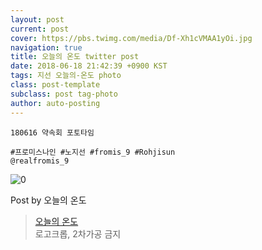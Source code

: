 ```yaml
---
layout: post
current: post
cover: https://pbs.twimg.com/media/Df-Xh1cVMAA1yOi.jpg
navigation: true
title: 오늘의 온도 twitter post
date: 2018-06-18 21:42:39 +0900 KST
tags: 지선 오늘의-온도 photo
class: post-template
subclass: post tag-photo
author: auto-posting
---
```


```  
180616 약속회 포토타임  
  
#프로미스나인 #노지선 #fromis_9 #Rohjisun  
@realfromis_9  

```

![0](https://pbs.twimg.com/media/Df-Xh1cVMAA1yOi.jpg)


Post by 오늘의 온도

> [오늘의 온도](https://twitter.com/Temperature_98)  
> 로고크롭, 2차가공 금지